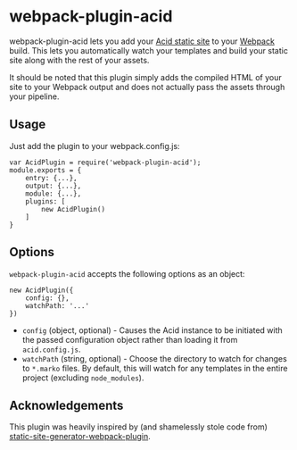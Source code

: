 # webpack-plugin-acid

webpack-plugin-acid lets you add your [Acid static site](https://github.com/drewschrauf/ameeno-acid) to your [Webpack](https://webpack.github.io/) build. This lets you automatically watch your templates and build your static site along with the rest of your assets.

It should be noted that this plugin simply adds the compiled HTML of your site to your Webpack output and does not actually pass the assets through your pipeline.

## Usage

Just add the plugin to your webpack.config.js:

    var AcidPlugin = require('webpack-plugin-acid');
    module.exports = {
        entry: {...},
        output: {...},
        module: {...},
        plugins: [
            new AcidPlugin()
        ]
    }

## Options

`webpack-plugin-acid` accepts the following options as an object:

    new AcidPlugin({
        config: {},
        watchPath: '...'
    })

- `config` (object, optional) - Causes the Acid instance to be initiated with the passed configuration object rather than loading it from `acid.config.js`.
- `watchPath` (string, optional) - Choose the directory to watch for changes to `*.marko` files. By default, this will watch for any templates in the entire project (excluding `node_modules`).

## Acknowledgements

This plugin was heavily inspired by (and shamelessly stole code from) [static-site-generator-webpack-plugin](https://github.com/markdalgleish/static-site-generator-webpack-plugin).
